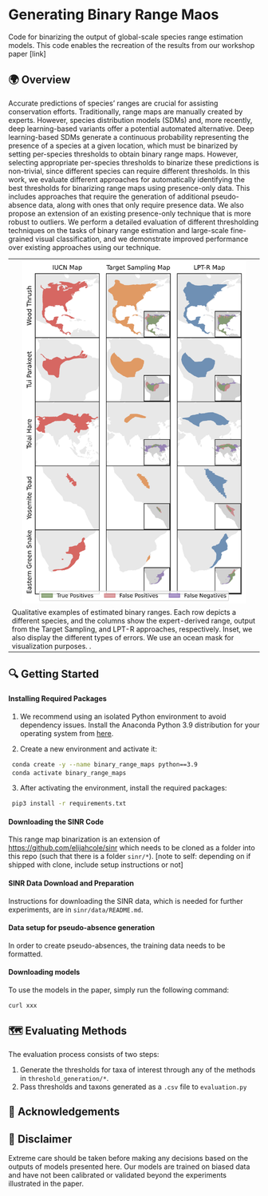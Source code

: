 # Generating Binary Range Maos

Code for binarizing the output of global-scale species range estimation models. This code enables the recreation of the results from our workshop paper [link]

## 🌍 Overview 
Accurate predictions of species’ ranges are crucial for assisting conservation efforts. Traditionally, range maps are manually created by experts. However, species distribution models (SDMs) and, more
recently, deep learning-based variants offer a potential automated alternative. Deep learning-based SDMs generate a continuous probability representing the presence of a species at a given location, which must be binarized by setting per-species thresholds to obtain binary range maps. However, selecting appropriate per-species thresholds to binarize
these predictions is non-trivial, since different species can require different thresholds. In this work, we evaluate different approaches for automatically identifying the best thresholds for binarizing range maps using presence-only data. This includes approaches that require the generation
of additional pseudo-absence data, along with ones that only require presence data. We also propose an extension of an existing presence-only technique that is more robust to outliers. We perform a detailed evaluation of different thresholding techniques on the tasks of binary range estimation and large-scale fine-grained visual classification, and we demonstrate
improved performance over existing approaches using our technique.

<table>
  <tr>
    <td valign="top" align="center" style="text-align: center;"><img src="images/maps.png" width="450"></td>
   </tr> 
    <td align="left">Qualitative examples of estimated binary ranges. Each row depicts a different species, and the columns show the expert-derived range, output from the Target Sampling, and LPT-R approaches, respectively. Inset, we also display the different types of errors. We use an ocean mask for visualization purposes. .</td>
</table>

## 🔍 Getting Started 

#### Installing Required Packages

1. We recommend using an isolated Python environment to avoid dependency issues. Install the Anaconda Python 3.9 distribution for your operating system from [here](https://www.anaconda.com/download). 

2. Create a new environment and activate it:
```bash
 conda create -y --name binary_range_maps python==3.9
 conda activate binary_range_maps
```

3. After activating the environment, install the required packages:
```bash
 pip3 install -r requirements.txt
```

#### Downloading the SINR Code
This range map binarization is an extension of https://github.com/elijahcole/sinr which needs to be cloned as a folder into this repo (such that there is a folder `sinr/*`). [note to self: depending on if shipped with clone, include setup instructions or not]


#### SINR Data Download and Preparation
Instructions for downloading the SINR data, which is needed for further experiments, are in `sinr/data/README.md`.

#### Data setup for pseudo-absence generation
In order to create pseudo-absences, the training data needs to be formatted.

#### Downloading models
To use the models in the paper, simply run the following command:
```
curl xxx
```

## 🗺️ Evaluating Methods
The evaluation process consists of two steps: 

1. Generate the thresholds for taxa of interest through any of the methods in `threshold_generation/*`.
2. Pass thresholds and taxons generated as a `.csv` file to `evaluation.py`



##  🙏 Acknowledgements


## 📜 Disclaimer
Extreme care should be taken before making any decisions based on the outputs of models presented here. Our models are trained on biased data and have not been calibrated or validated beyond the experiments illustrated in the paper. 